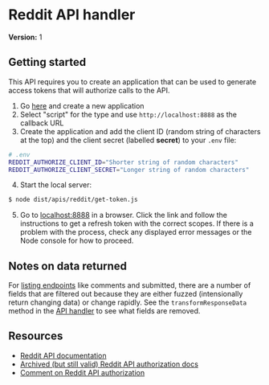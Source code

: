 # Reddit API handler

**Version:** 1

## Getting started

This API requires you to create an application that can be used to generate access tokens that will authorize calls to the API. 

1. Go [here](https://www.reddit.com/prefs/apps/) and create a new application 
2. Select "script" for the type and use `http://localhost:8888` as the callback URL
3. Create the application and add the client ID (random string of characters at the top) and the client secret (labelled **secret**) to your `.env` file:

```bash
# .env
REDDIT_AUTHORIZE_CLIENT_ID="Shorter string of random characters"
REDDIT_AUTHORIZE_CLIENT_SECRET="Longer string of random characters"
```

4. Start the local server:

```bash
$ node dist/apis/reddit/get-token.js
```

5. Go to [localhost:8888](http://localhost:8888) in a browser. Click the link and follow the instructions to get a refresh token with the correct scopes. If there is a problem with the process, check any displayed error messages or the Node console for how to proceed.

## Notes on data returned

For [listing endpoints](https://www.reddit.com/dev/api/oauth#listings) like comments and submitted, there are a number of fields that are filtered out because they are either fuzzed (intensionally return changing data) or change rapidly. See the `transformResponseData` method in the [API handler](https://github.com/PersonalDataPipeline/pdpl-cli/blob/main/src/apis/reddit/index.ts) to see what fields are removed.

## Resources

- [Reddit API documentation](https://www.reddit.com/dev/api/)
- [Archived (but still valid) Reddit API authorization docs](https://github.com/reddit-archive/reddit/wiki/OAuth2)
- [Comment on Reddit API authorization](https://www.reddit.com/r/redditdev/comments/dx0hbo/ill_admit_it_im_stupid_how_do_i_do_the_oauth2/f7ndkui/)
